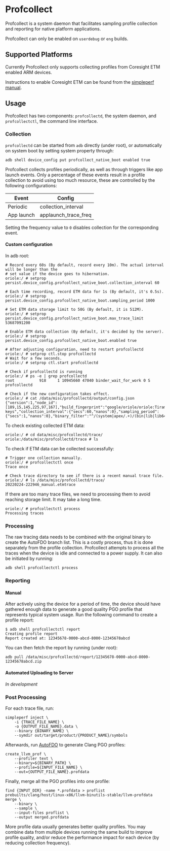 # Profcollect

Profcollect is a system daemon that facilitates sampling profile collection and reporting for native
platform applications.

Profcollect can only be enabled on `userdebug` or `eng` builds.

## Supported Platforms

Currently Profcollect only supports collecting profiles from Coresight ETM enabled ARM devices.

Instructions to enable Coresight ETM can be found from the
[simpleperf manual](https://android.googlesource.com/platform/system/extras/+/refs/heads/master/simpleperf/doc/collect_etm_data_for_autofdo.md).

## Usage

Profcollect has two components: `profcollectd`, the system daemon, and `profcollectctl`, the command
line interface.

### Collection

`profcollectd` can be started from `adb` directly (under root), or automatically on system boot by
setting system property through:

```
adb shell device_config put profcollect_native_boot enabled true
```

Profcollect collects profiles periodically, as well as through triggers like app launch events. Only
a percentage of these events result in a profile collection to avoid using too much resource, these
are controlled by the following configurations:

| Event      | Config                 |
|------------|------------------------|
| Periodic   | collection\_interval   |
| App launch | applaunch\_trace\_freq |

Setting the frequency value to `0` disables collection for the corresponding event.

#### Custom configuration

In adb root:

```
# Record every 60s (By default, record every 10m). The actual interval will be longer than the
# set value if the device goes to hibernation.
oriole:/ # setprop persist.device_config.profcollect_native_boot.collection_interval 60

# Each time recording, record ETM data for 1s (By default, it's 0.5s).
oriole:/ # setprop persist.device_config.profcollect_native_boot.sampling_period 1000

# Set ETM data storage limit to 50G (By default, it is 512M).
oriole:/ # setprop persist.device_config.profcollect_native_boot.max_trace_limit 53687091200

# Enable ETM data collection (By default, it's decided by the server).
oriole:/ # setprop persist.device_config.profcollect_native_boot.enabled true

# After adjusting configuration, need to restart profcollectd
oriole:/ # setprop ctl.stop profcollectd
# Wait for a few seconds.
oriole:/ # setprop ctl.start profcollectd

# Check if profcollectd is running
oriole:/ # ps -e | grep profcollectd
root           918     1 10945660 47040 binder_wait_for_work 0 S profcollectd

# Check if the new configuration takes effect.
oriole:/ # cat /data/misc/profcollectd/output/config.json
{"version":1,"node_id":[189,15,145,225,97,167],"build_fingerprint":"google/oriole/oriole:Tiramisu/TP1A.220223.002/8211650:userdebug/dev-keys","collection_interval":{"secs":60,"nanos":0},"sampling_period":{"secs":1,"nanos":0},"binary_filter":"^/(system|apex/.+)/(bin|lib|lib64)/.+","max_trace_limit":53687091200}
```

To check existing collected ETM data:
```
oriole:/ # cd data/misc/profcollectd/trace/
oriole:/data/misc/profcollectd/trace # ls
```

To check if ETM data can be collected successfully:
```
# Trigger one collection manually.
oriole:/ # profcollectctl once
Trace once

# Check trace directory to see if there is a recent manual trace file.
oriole:/ # ls /data/misc/profcollectd/trace/
20220224-222946_manual.etmtrace
```

If there are too many trace files, we need to processing them to avoid reaching storage limit.
It may take a long time.
```
oriole:/ # profcollectctl process
Processing traces
```

### Processing

The raw tracing data needs to be combined with the original binary to create the AutoFDO branch
list. This is a costly process, thus it is done separately from the profile collection. Profcollect
attempts to process all the traces when the device is idle and connected to a power supply. It can
also be initiated by running:

```
adb shell profcollectctl process
```

### Reporting

#### Manual

After actively using the device for a period of time, the device should have gathered enough data to
generate a good quality PGO profile that represents typical system usage. Run the following command
to create a profile report:

```
$ adb shell profcollectctl report
Creating profile report
Report created at: 12345678-0000-abcd-8000-12345678abcd
```

You can then fetch the report by running (under root):

```
adb pull /data/misc/profcollectd/report/12345678-0000-abcd-8000-12345678abcd.zip
```

#### Automated Uploading to Server

*In development*

### Post Processing

For each trace file, run:

```
simpleperf inject \
    -i {TRACE_FILE_NAME} \
    -o {OUTPUT_FILE_NAME}.data \
    --binary {BINARY_NAME} \
    --symdir out/target/product/{PRODUCT_NAME}/symbols
```

Afterwards, run [AutoFDO](https://github.com/google/autofdo) to generate Clang PGO profiles:

```
create_llvm_prof \
    --profiler text \
    --binary=${BINARY_PATH} \
    --profile=${INPUT_FILE_NAME} \
    --out={OUTPUT_FILE_NAME}.profdata
```

Finally, merge all the PGO profiles into one profile:

```
find {INPUT_DIR} -name *.profdata > proflist
prebuilts/clang/host/linux-x86/llvm-binutils-stable/llvm-profdata merge \
    --binary \
    --sample \
    --input-files proflist \
    --output merged.profdata
```

More profile data usually generates better quality profiles. You may combine data from multiple
devices running the same build to improve profile quality, and/or reduce the performance impact for
each device (by reducing collection frequency).
